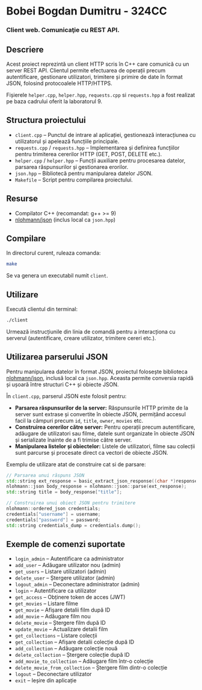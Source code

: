# Bobei Bogdan Dumitru - 324CC

### Client web. Comunicaţie cu REST API.

## Descriere

Acest proiect reprezintă un client HTTP scris în C++ care comunică cu un server REST API. Clientul permite efectuarea de operații precum autentificare, gestionare utilizatori, trimitere și primire de date în format JSON, folosind protocoalele HTTP/HTTPS. 

Fișierele `helper.cpp`, `helper.hpp`, `requests.cpp` si `requests.hpp` a fost realizat pe baza cadrului oferit la laboratorul 9.

## Structura proiectului

- `client.cpp` – Punctul de intrare al aplicației, gestionează interacțiunea cu utilizatorul și apelează funcțiile principale.
- `requests.cpp` / `requests.hpp` – Implementarea și definirea funcțiilor pentru trimiterea cererilor HTTP (GET, POST, DELETE etc.).
- `helper.cpp` / `helper.hpp` – Funcții auxiliare pentru procesarea datelor, parsarea răspunsurilor și gestionarea erorilor.
- `json.hpp` – Bibliotecă pentru manipularea datelor JSON.
- `Makefile` – Script pentru compilarea proiectului.

## Resurse

- Compilator C++ (recomandat: g++ >= 9)
- [nlohmann/json](https://github.com/nlohmann/json) (inclus local ca `json.hpp`)

## Compilare

In directorul curent, ruleaza comanda:

```sh
make
```

Se va genera un executabil numit `client`.

## Utilizare

Execută clientul din terminal:

```sh
./client
```

Urmează instrucțiunile din linia de comandă pentru a interacționa cu serverul (autentificare, creare utilizator, trimitere cereri etc.).

## Utilizarea parserului JSON

Pentru manipularea datelor în format JSON, proiectul folosește biblioteca [nlohmann/json](https://github.com/nlohmann/json), inclusă local ca `json.hpp`. Aceasta permite conversia rapidă și ușoară între structuri C++ și obiecte JSON.

În `client.cpp`, parserul JSON este folosit pentru:
- **Parsarea răspunsurilor de la server:** Răspunsurile HTTP primite de la server sunt extrase și convertite în obiecte JSON, permițând accesul facil la câmpuri precum `id`, `title`, `owner`, `movies` etc.
- **Construirea cererilor către server:** Pentru operații precum autentificare, adăugare de utilizatori sau filme, datele sunt organizate în obiecte JSON și serializate înainte de a fi trimise către server.
- **Manipularea listelor și obiectelor:** Listele de utilizatori, filme sau colecții sunt parcurse și procesate direct ca vectori de obiecte JSON.

Exemplu de utilizare atat de construire cat si de parsare:
```cpp
// Parsarea unui răspuns JSON
std::string ext_response = basic_extract_json_response((char *)response.c_str());
nlohmann::json body_response = nlohmann::json::parse(ext_response);
std::string title = body_response["title"];

// Construirea unui obiect JSON pentru trimitere
nlohmann::ordered_json credentials;
credentials["username"] = username;
credentials["password"] = password;
std::string credentials_dump = credentials.dump();
```
## Exemple de comenzi suportate

- `login_admin` – Autentificare ca administrator
- `add_user` – Adăugare utilizator nou (admin)
- `get_users` – Listare utilizatori (admin)
- `delete_user` – Ștergere utilizator (admin)
- `logout_admin` – Deconectare administrator (admin)
- `login` – Autentificare ca utilizator
- `get_access` – Obținere token de acces (JWT)
- `get_movies` – Listare filme
- `get_movie` – Afișare detalii film după ID
- `add_movie` – Adăugare film nou
- `delete_movie` – Ștergere film după ID
- `update_movie` – Actualizare detalii film
- `get_collections` – Listare colecții
- `get_collection` – Afișare detalii colecție după ID
- `add_collection` – Adăugare colecție nouă
- `delete_collection` – Ștergere colecție după ID
- `add_movie_to_collection` – Adăugare film într-o colecție
- `delete_movie_from_collection` – Ștergere film dintr-o colecție
- `logout` – Deconectare utilizator
- `exit` – Ieșire din aplicație

